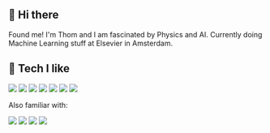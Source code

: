 ## 👋 Hi there
Found me! I'm Thom and I am fascinated by Physics and AI. Currently doing Machine Learning stuff at Elsevier in Amsterdam.

## 🚀 Tech I like
![](https://img.shields.io/badge/Python-informational?style=flat&logo=python&logoColor=white&color=002A32)
![](https://img.shields.io/badge/Swift-informational?style=flat&logo=swift&logoColor=white&color=002A32)
![](https://img.shields.io/badge/Jupyter-informational?style=flat&logo=jupyter&logoColor=white&color=002A32)
![](https://img.shields.io/badge/Tensorflow-informational?style=flat&logo=tensorflow&logoColor=white&color=002A32)
![](https://img.shields.io/badge/Spark-informational?style=flat&logo=apachespark&logoColor=white&color=002A32)
![](https://img.shields.io/badge/Docker-informational?style=flat&logo=docker&logoColor=white&color=002A32)
![](https://img.shields.io/badge/AWS-informational?style=flat&logo=amazonaws&logoColor=white&color=002A32)

Also familiar with:

![](https://img.shields.io/badge/Javascript-informational?style=flat&logo=javascript&logoColor=white&color=002A32)
![](https://img.shields.io/badge/React-informational?style=flat&logo=react&logoColor=white&color=002A32)
![](https://img.shields.io/badge/Angular-informational?style=flat&logo=angular&logoColor=white&color=002A32)
![](https://img.shields.io/badge/Kubernetes-informational?style=flat&logo=kubernetes&logoColor=white&color=002A32)


<!--
**ThomPijnenburg/thompijnenburg** is a ✨ _special_ ✨ repository because its `README.md` (this file) appears on your GitHub profile.

Here are some ideas to get you started:

- 🔭 I’m currently working on ...
- 🌱 I’m currently learning ...
- 👯 I’m looking to collaborate on ...
- 🤔 I’m looking for help with ...
- 💬 Ask me about ...
- 📫 How to reach me: ...
- 😄 Pronouns: ...
- ⚡ Fun fact: ...
-->
